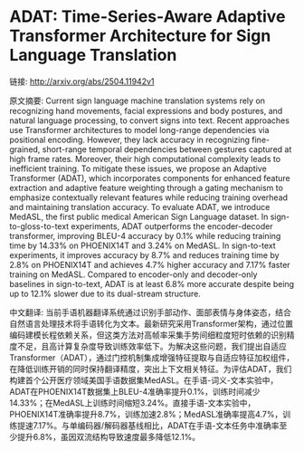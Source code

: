 # ADAT: Time-Series-Aware Adaptive Transformer Architecture for Sign Language Translation

链接: http://arxiv.org/abs/2504.11942v1

原文摘要:
Current sign language machine translation systems rely on recognizing hand
movements, facial expressions and body postures, and natural language
processing, to convert signs into text. Recent approaches use Transformer
architectures to model long-range dependencies via positional encoding.
However, they lack accuracy in recognizing fine-grained, short-range temporal
dependencies between gestures captured at high frame rates. Moreover, their
high computational complexity leads to inefficient training. To mitigate these
issues, we propose an Adaptive Transformer (ADAT), which incorporates
components for enhanced feature extraction and adaptive feature weighting
through a gating mechanism to emphasize contextually relevant features while
reducing training overhead and maintaining translation accuracy. To evaluate
ADAT, we introduce MedASL, the first public medical American Sign Language
dataset. In sign-to-gloss-to-text experiments, ADAT outperforms the
encoder-decoder transformer, improving BLEU-4 accuracy by 0.1% while reducing
training time by 14.33% on PHOENIX14T and 3.24% on MedASL. In sign-to-text
experiments, it improves accuracy by 8.7% and reduces training time by 2.8% on
PHOENIX14T and achieves 4.7% higher accuracy and 7.17% faster training on
MedASL. Compared to encoder-only and decoder-only baselines in sign-to-text,
ADAT is at least 6.8% more accurate despite being up to 12.1% slower due to its
dual-stream structure.

中文翻译:
当前手语机器翻译系统通过识别手部动作、面部表情与身体姿态，结合自然语言处理技术将手语转化为文本。最新研究采用Transformer架构，通过位置编码建模长程依赖关系，但这类方法对高帧率采集手势间细粒度短时依赖的识别精度不足，且高计算复杂度导致训练效率低下。为解决这些问题，我们提出自适应Transformer（ADAT），通过门控机制集成增强特征提取与自适应特征加权组件，在降低训练开销的同时保持翻译精度，突出上下文相关特征。为评估ADAT，我们构建首个公开医疗领域美国手语数据集MedASL。在手语-词义-文本实验中，ADAT在PHOENIX14T数据集上BLEU-4准确率提升0.1%，训练时间减少14.33%；在MedASL上训练时间缩短3.24%。直接手语-文本实验中，PHOENIX14T准确率提升8.7%，训练加速2.8%；MedASL准确率提高4.7%，训练提速7.17%。与单编码器/解码器基线相比，ADAT在手语-文本任务中准确率至少提升6.8%，虽因双流结构导致速度最多降低12.1%。
